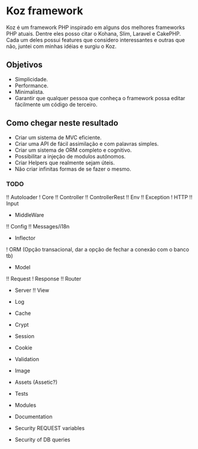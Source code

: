 # Koz framework

Koz é um framework PHP inspirado em alguns dos melhores frameworks PHP atuais. Dentre eles posso citar o Kohana, Slim, Laravel e CakePHP.
Cada um deles possui features que considero interessantes e outras que não, juntei com minhas idéias e surgiu o Koz.

## Objetivos

- Simplicidade.
- Performance.
- Minimalista.
- Garantir que qualquer pessoa que conheça o framework possa editar fácilmente um código de terceiro.

## Como chegar neste resultado

- Criar um sistema de MVC eficiente.
- Criar uma API de fácil assimilação e com palavras simples.
- Criar um sistema de ORM completo e cognitivo.
- Possibilitar a injeção de modulos autônomos.
- Criar Helpers que realmente sejam úteis.
- Não criar infinitas formas de se fazer o mesmo.


### TODO

!! Autoloader
! Core
!! Controller
!! ControllerRest
!! Env
!! Exception
! HTTP
!! Input
- MiddleWare

!! Config
!! Messages/i18n
- Inflector

! ORM (Opção transacional, dar a opção de fechar a conexão com o banco tb)
- Model

!! Request
! Response
!! Router
- Server
!! View

- Log
- Cache
- Crypt
- Session
- Cookie
- Validation

- Image
- Assets (Assetic?)

- Tests
- Modules
- Documentation

- Security REQUEST variables
- Security of DB queries
